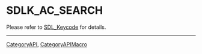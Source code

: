 # SDLK_AC_SEARCH

Please refer to [SDL_Keycode](SDL_Keycode) for details.

----
[CategoryAPI](CategoryAPI), [CategoryAPIMacro](CategoryAPIMacro)

